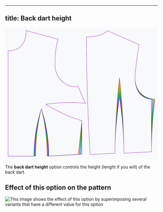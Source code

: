 ***

## title: Back dart height

![The effect of the back dart height option on the pattern](sample.png)

The **back dart height** option controls the height (lenght if you will) of the back dart.

## Effect of this option on the pattern

![This image shows the effect of this option by superimposing several variants that have a different value for this option](bella\_backdartheight\_sample.svg "Effect of this option on the pattern")
